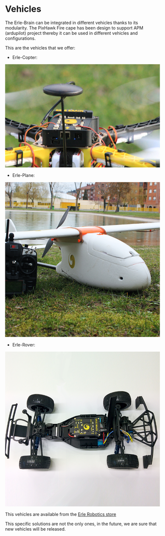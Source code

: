 # Vehicles

The Erle-Brain can be integrated in different vehicles thanks to its modularity. The PixHawk Fire cape has been design to support APM (ardupilot) project thereby it can be used in different vehicles and configurations.

This are the vehicles that we offer:

- Erle-Copter:

![copter](../img/copter.png)

- Erle-Plane:

![plane](../img/plane.jpg)

- Erle-Rover:

![rover](../img/rover.png)


This vehicles are available from the [Erle Robotics store](http://erlerobotics.com/blog/product-category/vehicles/)

This specific solutions are not the only ones, in the future, we are sure that new vehicles will be released.
